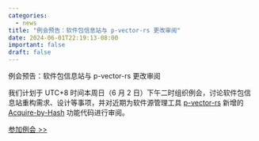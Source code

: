 ```yaml
---
categories:
  - news
title: "例会预告：软件包信息站与 p-vector-rs 更改审阅"
date: 2024-06-01T22:19:13-08:00
important: false
draft: false
---
```

例会预告：软件包信息站与 p-vector-rs 更改审阅

我们计划于 UTC+8 时间本周日（6 月 2 日）下午二时组织例会，讨论软件包信息站重构需求、设计等事项，并对近期为软件源管理工具 [p-vector-rs](https://github.com/AOSC-Dev/p-vector-rs) 新增的 [Acquire-by-Hash](https://wiki.debian.org/DebianRepository/Format#Acquire-By-Hash) 功能代码进行审阅。

[参加例会 >> ](https://discord.gg/VYPHgt9)
